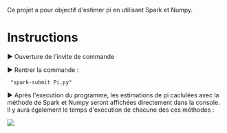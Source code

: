 Ce projet a pour objectif d'estimer pi en utilisant Spark et Numpy.

# Instructions

:arrow_forward: Ouverture de l'invite de commande

:arrow_forward: Rentrer la commande : 

     "spark-submit Pi.py"

:arrow_forward: Après l'execution du programme, les estimations de pi caclulées avec la méthode de Spark et Numpy seront affichées directement dans la console. Il y aura également le temps d'execution de chacune des ces méthodes :

![](https://github.com/Talrod/Projet_BigData/blob/main/Pi_estimator/Output/Output.PNG)

